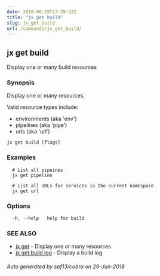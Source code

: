```yaml
---
date: 2018-06-29T17:29:33Z
title: "jx get build"
slug: jx_get_build
url: /commands/jx_get_build/
---
```

## jx get build

Display one or many build resources

### Synopsis

Display one or many resources. 

Valid resource types include: 

  * environments (aka 'env')  
  * pipelines (aka 'pipe')  
  * urls (aka 'url')

```
jx get build [flags]
```

### Examples

```
  # List all pipeines
  jx get pipeline
  
  # List all URLs for services in the current namespace
  jx get url
```

### Options

```
  -h, --help   help for build
```

### SEE ALSO

* [jx get](/commands/jx_get/)	 - Display one or many resources
* [jx get build log](/commands/jx_get_build_log/)	 - Display a build log

###### Auto generated by spf13/cobra on 29-Jun-2018
